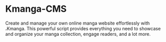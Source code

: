 # Kmanga-CMS
Create and manage your own online manga website effortlessly with ،Kmanga. This powerful script provides everything you need to showcase and organize your manga collection, engage readers, and a lot more.
